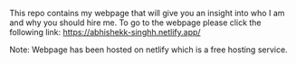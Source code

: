 This repo contains my webpage that will give you an insight into who I am and why you should hire me. To go to the webpage please click the following link:
https://abhishekk-singhh.netlify.app/

Note: Webpage has been hosted on netlify which is a free hosting service.
